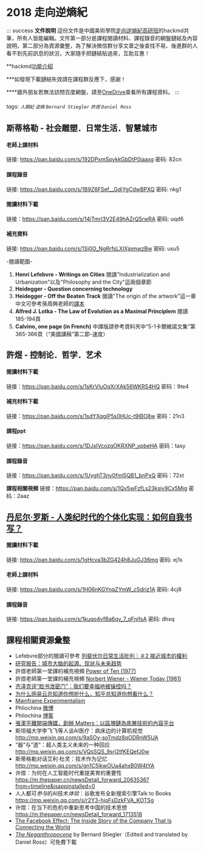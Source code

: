 # 2018 走向逆熵紀

::: success
**文件說明**
這份文件是中國美術學院[走向逆熵紀高研班](https://mp.weixin.qq.com/s/Ailbr52NWV83rREnl0wdYw)的hackmd共筆，所有人皆能編輯。文件第一部分是課程閱讀材料、課程錄音的網盤鏈結及內容說明，第二部分為資源彙整，為了解決微信群分享文章之後查找不易、後進群的人看不到先前訊息的狀況，大家隨手把鏈結貼過來，互助互惠！

**hackmd[功能介紹](https://hackmd.io/s/E1UakUq8)

***如發現下載鏈結失效請在課程群反應下，感謝！

****牆外朋友若無法訪問百度網盤，請至[OneDrive](https://1drv.ms/f/s!AgbW613mZ_RignWcMC5Mirql7TBo)查看所有課程資料。
:::

###### tags: `人類紀` `逆熵` `Bernard Stiegler` `許煜` `Daniel Ross`

## 斯蒂格勒 - 社会雕塑．日常生活．智慧城市
#### 老師上課材料
链接: https://pan.baidu.com/s/192DPxmSpvkkGbDtP0iaaxg 密码: 82cn
#### 課程錄音
链接: https://pan.baidu.com/s/1B9Z6FSef__GdjYgCdwBPXQ 密码: nkg1
#### 閱讀材料下載
链接：https://pan.baidu.com/s/14jTmrI3V2E49hAZrQ5rwRA 密码: uqd6
#### 補充資料
链接: https://pan.baidu.com/s/1Sj0O_NgRrfsLXIXjpmwzBw 密码: usu5

-閱讀範圍-
1. **Henri Lefebvre - Writings on Cities**
閱讀"Industrialization and Urbanization"以及"Philosophy and the City"這兩個章節
2. **Heidegger - Question concerning technology**
3. **Heidegger - Off the Beaten Track**
閱讀"The origin of the artwork"這一章
中文可參考孫周興老師的[譯本](https://www.douban.com/note/196698096/)
4. **Alfred J. Lotka - The Law of Evolution as a Maximal Principlem**
閱讀185-194頁
5. **Calvino, one page (in French)**
中譯版請參考資料夾中“5-1卡爾維諾文集”第365-366頁（“美國講稿”第二節-速度）

## 許煜 - 控制论．哲学．艺术
#### 閱讀材料下載
链接：https://pan.baidu.com/s/1sKrVIuOqXrXAk56WKRS4HQ 密码：9te4
#### 補充材料下載
链接：https://pan.baidu.com/s/1sdYXqgiP5s0HUc-t9IBO8w 密码：21n3
#### 課程ppt
链接：https://pan.baidu.com/s/1DJsIVcozgOKRXNP_vpbeHA 密码：tasy
#### 課程錄音
链接：https://pan.baidu.com/s/1UyghT3ny0fml5QB1_bnPxQ 密码：72xt

**課程相關視頻**
链接：https://pan.baidu.com/s/1Qv5wFzfLs23ksiy9Cx5Mjg 密码：2aaz

## [丹尼尔·罗斯 - 人类纪时代的个体化实现：如何自我书写？](https://mp.weixin.qq.com/s/SbvuHmCwmhy_Yf4b-O-GUQ)
#### 閱讀材料下載
链接: https://pan.baidu.com/s/1gHcva3bZG424h8JuGJ36mg 密码: ej1s
#### 老師上課材料
链接: https://pan.baidu.com/s/1H06nKGYnqZYmW_c5driz1A 密码: 4cj8
#### 課程錄音
链接: https://pan.baidu.com/s/1kuqo4vfBa6qy_7_qFnifsA 密码: dhxq

## 課程相關資源彙整
* Lefebvre部分的閱讀可參考 [列斐伏尔日常生活批判｜＃2 接近城市的權利](http://www.caa-ins.org/archives/2105)
* [研究报告：城市大脑的起源、现状与未来趋势](https://mp.weixin.qq.com/s/Dxon8lUm346Ylfnb6V3dsQ)
* 許煜老師第一堂課的補充視頻 [Power of Ten (1977)](https://www.youtube.com/watch?v=0fKBhvDjuy0)
* 許煜老師第一堂課的補充視頻 [Norbert Wiener - Wiener Today (1981)](https://www.youtube.com/watch?v=cdu16JAzgw8)
* [齐泽克评“脸书泄密门”：我们要幸福地被操控吗？](http://www.thepaper.cn/newsDetail_forward_2056188?from=timeline)
* [为什么网易云总知道你想听什么，知乎总知道你想看什么？](https://mp.weixin.qq.com/s/E9hWsrQ3eMgAlFz_3cIvTg)
* [Mainframe Experimentalism](https://monoskop.org/media/text/mainframe_experimentalism_2012/)
* Phliochina [微博](https://weibo.com/p/1005056443190438)
* Phliochina [博客](http://philochina.org/%E9%A6%96%E9%A0%81/)
* [張潔平離開端傳媒，創辦 Matters：以區塊鏈為底層技術的內容平台](https://www.inside.com.tw/2018/04/09/matters/amp?__twitter_impression=true&from=timeline&isappinstalled=0)
* 斯坦福大学李飞飞等人谈AI医疗：病床边的计算机视觉 http://mp.weixin.qq.com/s/9aSOy-soTmdz8qODRnW5UA
* “器”与“道”：超人类主义未来的一种回应 http://mp.weixin.qq.com/s/VQsSQS_9srj2tfKEQefJ0w
* 斯蒂格勒对话艾利·杜灵：技术作为记忆 http://mp.weixin.qq.com/s/gn1C5lkwOUa4ahxB0W4tYA
* 许煜：为何在人工智能时代重提美育的重要性 https://m.thepaper.cn/newsDetail_forward_2063536?from=timeline&isappinstalled=0
* 人人都可*参与*的AI技术*体验*：谷歌发布全新搜索引擎Talk to Books https://mp.weixin.qq.com/s/r2Y3-hjoFsDzkFVA_KOTSg
* 许煜：在当下的危机中重新思考中国的技术思想 https://m.thepaper.cn/newsDetail_forward_1713518
* [The Facebook Effect: The Inside Story of the Company That Is Connecting the World](https://www.amazon.com/Facebook-Effect-Inside-Company-Connecting/dp/1439102120)
* *[The Neganthropocene](http://www.openhumanitiespress.org/books/titles/the-neganthropocene/)* by Bernard Stiegler（Edited and translated by Daniel Ross）可免費下載
